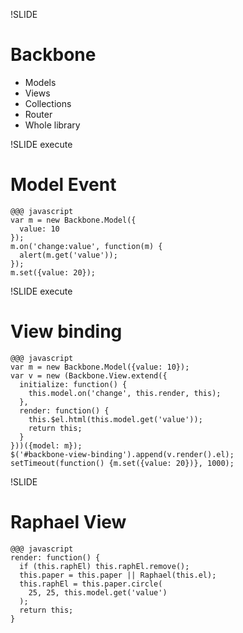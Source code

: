 !SLIDE
# Backbone
* Models
* Views
* Collections
* Router
* Whole library

!SLIDE execute
# Model Event

    @@@ javascript
    var m = new Backbone.Model({
      value: 10
    });
    m.on('change:value', function(m) {
      alert(m.get('value'));
    });
    m.set({value: 20});

!SLIDE execute
# View binding
    @@@ javascript
    var m = new Backbone.Model({value: 10});
    var v = new (Backbone.View.extend({
      initialize: function() {
        this.model.on('change', this.render, this);
      },
      render: function() {
        this.$el.html(this.model.get('value'));
        return this;
      }
    }))({model: m});
    $('#backbone-view-binding').append(v.render().el);
    setTimeout(function() {m.set({value: 20})}, 1000);
<p id='backbone-view-binding'></p>

!SLIDE
# Raphael View
    @@@ javascript
    render: function() {
      if (this.raphEl) this.raphEl.remove();
      this.paper = this.paper || Raphael(this.el);
      this.raphEl = this.paper.circle(
        25, 25, this.model.get('value')
      );
      return this;
    }

<script>
    var m = new Backbone.Model({value: 10});
    var v = new (Backbone.View.extend({
      initialize: function() {
        this.model.on('change', this.render, this);
      },
      render: function() {
        if (this.raphEl) this.raphEl.remove();
        this.paper = this.paper || Raphael(this.el);
        this.raphEl = this.paper.circle(
          25, 25, this.model.get('value')
        );
        return this;
      }
    }))({model: m});
    $('#raphael-view').append(v.render().el);
    setTimeout(function() {m.set({value: 20})}, 1000);
</script>
<p id='raphael-view'></p>
